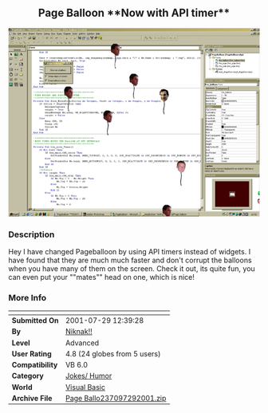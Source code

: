 ﻿<div align="center">

## Page Balloon \*\*Now with API timer\*\*

<img src="PIC2001729744468975.jpg">
</div>

### Description

Hey I have changed Pageballoon by using API timers instead of widgets. I have found that they are much much faster and don't corrupt the balloons when you have many of them on the screen. Check it out, its quite fun, you can even put your ""mates"" head on one, which is nice!
 
### More Info
 


<span>             |<span>
---                |---
**Submitted On**   |2001-07-29 12:39:28
**By**             |[Niknak\!\!](https://github.com/Planet-Source-Code/PSCIndex/blob/master/ByAuthor/niknak.md)
**Level**          |Advanced
**User Rating**    |4.8 (24 globes from 5 users)
**Compatibility**  |VB 6\.0
**Category**       |[Jokes/ Humor](https://github.com/Planet-Source-Code/PSCIndex/blob/master/ByCategory/jokes-humor__1-40.md)
**World**          |[Visual Basic](https://github.com/Planet-Source-Code/PSCIndex/blob/master/ByWorld/visual-basic.md)
**Archive File**   |[Page Ballo237097292001\.zip](https://github.com/Planet-Source-Code/niknak-page-balloon-now-with-api-timer__1-25625/archive/master.zip)








